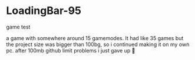 # LoadingBar-95
game test

a game with somewhere around 15 gamemodes.
It had like 35 games but the project size was bigger than 100bg, so i continued making it on my own pc.
after 100mb github limit problems i just gave up :shrug:
